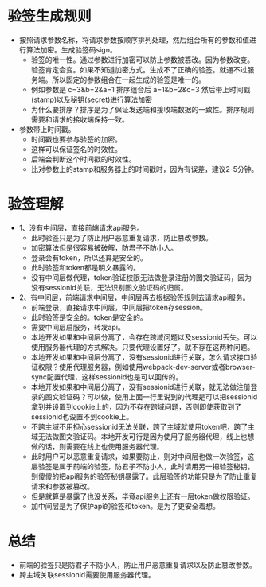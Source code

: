 # 验签生成规则
* 按照请求参数名称，将请求参数按顺序排列处理，然后组合所有的参数和值进行算法加密。生成验签码sign。
    - 验签的唯一性。通过参数进行加密可以防止参数被篡改。因为参数改变。验签肯定会变。如果不知道加密方式。生成不了正确的验签。就通不过服务端。所以固定的参数组合在一起生成的验签是唯一的。
    - 例如参数是 c=3&b=2&a=1 排序组合后 a=1&b=2&c=3 然后带上时间戳(stamp)以及秘钥(secret)进行算法加密
    - 为什么要排序？排序是为了保证发送端和接收端数据的一致性。排序规则需要和请求的接收端保持一致。
* 参数带上时间戳。
    - 时间戳也要参与验签的加密。
    - 这样可以保证签名的时效性。
    - 后端会判断这个时间戳的时效性。
    - 比对参数上的stamp和服务器上的时间戳时，因为有误差，建议2-5分钟。

# 验签理解
* 1、没有中间层，直接前端请求api服务。
    - 此时验签只是为了防止用户恶意重复请求，防止篡改参数。
    - 加密算法但是很容易被破解，防君子不防小人。
    - 登录会有token，所以还算是安全的。
    - 此时验签和token都是明文暴露的。
    - 没有中间层做代理，token验证权限无法做登录注册的图文验证码，因为没有sessionid关联，无法识别图文验证码的归属。
* 2、有中间层，前端请求中间层，中间层再去根据验签规则去请求api服务。
    - 前端登录，直接请求中间层，中间层把token存session。
    - 此时验签是安全的。token是安全的。
    - 需要中间层启服务，转发api。
    - 本地开发如果和中间层分离了，会存在跨域问题以及sessionid丢失。可以使用服务器代理的方式解决。只要代理设置好了。就不存在这两种问题。
    - 本地开发如果和中间层分离了，没有sessionid进行关联，怎么请求接口验证权限？使用代理服务器，例如使用webpack-dev-server或者browser-sync配置代理，这样sessionid也是可以回传的。
    - 本地开发如果和中间层分离了，没有sessionid进行关联，就无法做注册登录的图文验证码？可以做，使用上面一行里说到的代理是可以把sessionid拿到并设置到cookie上的，因为不存在跨域问题，否则即使获取到了sessionid也设置不到cookie上。
    - 不跨主域不用担心sessionid无法关联，跨了主域就使用token吧，跨了主域无法做图文验证码。本地开发可行是因为使用了服务器代理，线上也想做的话，则需要在线上也使用服务器代理。
    - 此时用户可以恶意重复请求，如果要防止，则对中间层也做一次验签，这层验签是属于前端的验签，防君子不防小人，此时请用另一把验签秘钥，别傻傻的把api服务的验签秘钥暴露了。此层验签的功能只是为了防止重复请求和参数被篡改。
    - 但是就算是暴露了也没关系，毕竟api服务上还有一层token做权限验证。
    - 加中间层是为了保护api的验签和token。是为了更安全着想。

# 总结
* 前端的验签只是防君子不防小人，防止用户恶意重复请求以及防止篡改参数。
* 跨主域关联sessionid需要使用服务器代理。
